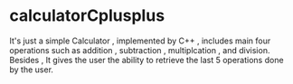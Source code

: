 # calculatorCplusplus

It's just a simple Calculator ,  implemented by C++ ,  includes main four operations such as addition , subtraction , multiplcation , and division. 
Besides , It gives the user the ability to retrieve the last 5 operations done by the user. 
